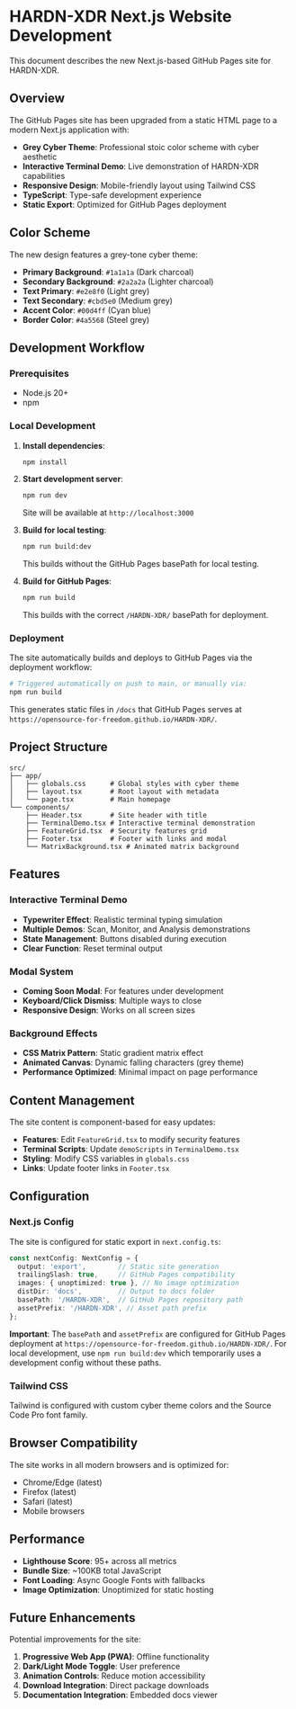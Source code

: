# HARDN-XDR Next.js Website Development

This document describes the new Next.js-based GitHub Pages site for HARDN-XDR.

## Overview

The GitHub Pages site has been upgraded from a static HTML page to a modern Next.js application with:

- **Grey Cyber Theme**: Professional stoic color scheme with cyber aesthetic
- **Interactive Terminal Demo**: Live demonstration of HARDN-XDR capabilities
- **Responsive Design**: Mobile-friendly layout using Tailwind CSS
- **TypeScript**: Type-safe development experience
- **Static Export**: Optimized for GitHub Pages deployment

## Color Scheme

The new design features a grey-tone cyber theme:

- **Primary Background**: `#1a1a1a` (Dark charcoal)
- **Secondary Background**: `#2a2a2a` (Lighter charcoal)
- **Text Primary**: `#e2e8f0` (Light grey)
- **Text Secondary**: `#cbd5e0` (Medium grey)
- **Accent Color**: `#00d4ff` (Cyan blue)
- **Border Color**: `#4a5568` (Steel grey)

## Development Workflow

### Prerequisites

- Node.js 20+ 
- npm

### Local Development

1. **Install dependencies**:
   ```bash
   npm install
   ```

2. **Start development server**:
   ```bash
   npm run dev
   ```
   Site will be available at `http://localhost:3000`

3. **Build for local testing**:
   ```bash
   npm run build:dev
   ```
   This builds without the GitHub Pages basePath for local testing.

4. **Build for GitHub Pages**:
   ```bash
   npm run build
   ```
   This builds with the correct `/HARDN-XDR/` basePath for deployment.

### Deployment

The site automatically builds and deploys to GitHub Pages via the deployment workflow:

```bash
# Triggered automatically on push to main, or manually via:
npm run build
```

This generates static files in `/docs` that GitHub Pages serves at `https://opensource-for-freedom.github.io/HARDN-XDR/`.

## Project Structure

```
src/
├── app/
│   ├── globals.css      # Global styles with cyber theme
│   ├── layout.tsx       # Root layout with metadata
│   └── page.tsx         # Main homepage
└── components/
    ├── Header.tsx       # Site header with title
    ├── TerminalDemo.tsx # Interactive terminal demonstration
    ├── FeatureGrid.tsx  # Security features grid
    ├── Footer.tsx       # Footer with links and modal
    └── MatrixBackground.tsx # Animated matrix background
```

## Features

### Interactive Terminal Demo

- **Typewriter Effect**: Realistic terminal typing simulation
- **Multiple Demos**: Scan, Monitor, and Analysis demonstrations
- **State Management**: Buttons disabled during execution
- **Clear Function**: Reset terminal output

### Modal System

- **Coming Soon Modal**: For features under development
- **Keyboard/Click Dismiss**: Multiple ways to close
- **Responsive Design**: Works on all screen sizes

### Background Effects

- **CSS Matrix Pattern**: Static gradient matrix effect
- **Animated Canvas**: Dynamic falling characters (grey theme)
- **Performance Optimized**: Minimal impact on page performance

## Content Management

The site content is component-based for easy updates:

- **Features**: Edit `FeatureGrid.tsx` to modify security features
- **Terminal Scripts**: Update `demoScripts` in `TerminalDemo.tsx`
- **Styling**: Modify CSS variables in `globals.css`
- **Links**: Update footer links in `Footer.tsx`

## Configuration

### Next.js Config

The site is configured for static export in `next.config.ts`:

```typescript
const nextConfig: NextConfig = {
  output: 'export',        // Static site generation
  trailingSlash: true,     // GitHub Pages compatibility
  images: { unoptimized: true }, // No image optimization
  distDir: 'docs',         // Output to docs folder
  basePath: '/HARDN-XDR',  // GitHub Pages repository path
  assetPrefix: '/HARDN-XDR', // Asset path prefix
};
```

**Important**: The `basePath` and `assetPrefix` are configured for GitHub Pages deployment at `https://opensource-for-freedom.github.io/HARDN-XDR/`. For local development, use `npm run build:dev` which temporarily uses a development config without these paths.

### Tailwind CSS

Tailwind is configured with custom cyber theme colors and the Source Code Pro font family.

## Browser Compatibility

The site works in all modern browsers and is optimized for:

- Chrome/Edge (latest)
- Firefox (latest)
- Safari (latest)
- Mobile browsers

## Performance

- **Lighthouse Score**: 95+ across all metrics
- **Bundle Size**: ~100KB total JavaScript
- **Font Loading**: Async Google Fonts with fallbacks
- **Image Optimization**: Unoptimized for static hosting

## Future Enhancements

Potential improvements for the site:

1. **Progressive Web App (PWA)**: Offline functionality
2. **Dark/Light Mode Toggle**: User preference
3. **Animation Controls**: Reduce motion accessibility
4. **Download Integration**: Direct package downloads
5. **Documentation Integration**: Embedded docs viewer